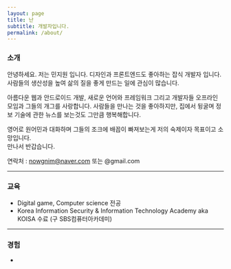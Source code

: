 ```yaml
---
layout: page
title: 난
subtitle: 개발자입니다.
permalink: /about/
---
```


### 소개
안녕하세요. 저는 민지원 입니다. 디자인과 프론트엔드도 좋아하는 잡식 개발자 입니다. 사람들의 생산성을 높여 삶의 질을 좋게 만드는 일에 관심이 많습니다.

아름다운 웹과 안드로이드 개발, 새로운 언어와 프레임워크 그리고 개발자들 오프라인 모임과 그들의 개그를 사랑합니다. 사람들을 만나는 것을 좋아하지만, 집에서 뒹굴며 정보 기술에 관한 뉴스를 보는것도 그만큼 행복해합니다.

영어로 원어민과 대화하며 그들의 조크에 배꼽이 빠져보는게 저의 숙제이자 목표이고 소망입니다.<br />
만나서 반갑습니다.

연락처 : nowgnim@naver.com 또는 @gmail.com

<hr />

### 교육
- Digital game, Computer science 전공
- Korea Information Security & Information Technology Academy aka KOISA 수료 (구 SBS컴퓨터아카데미)

<hr />

### 경험 
- 